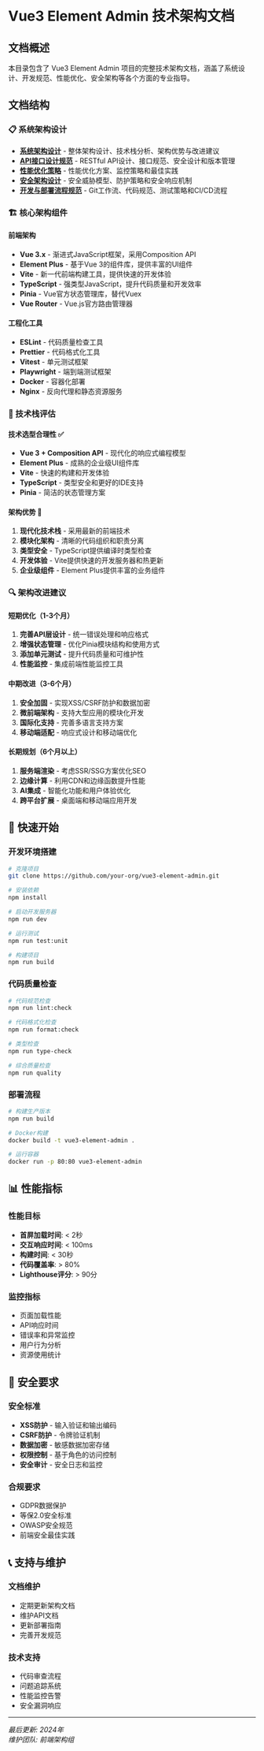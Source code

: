 # Vue3 Element Admin 技术架构文档

## 文档概述

本目录包含了 Vue3 Element Admin 项目的完整技术架构文档，涵盖了系统设计、开发规范、性能优化、安全架构等各个方面的专业指导。

## 文档结构

### 📋 系统架构设计
- **[系统架构设计](system-architecture.md)** - 整体架构设计、技术栈分析、架构优势与改进建议
- **[API接口设计规范](api-design.md)** - RESTful API设计、接口规范、安全设计和版本管理
- **[性能优化策略](performance-optimization.md)** - 性能优化方案、监控策略和最佳实践
- **[安全架构设计](security-architecture.md)** - 安全威胁模型、防护策略和安全响应机制
- **[开发与部署流程规范](development-deployment.md)** - Git工作流、代码规范、测试策略和CI/CD流程

### 🏗️ 核心架构组件

#### 前端架构
- **Vue 3.x** - 渐进式JavaScript框架，采用Composition API
- **Element Plus** - 基于Vue 3的组件库，提供丰富的UI组件
- **Vite** - 新一代前端构建工具，提供快速的开发体验
- **TypeScript** - 强类型JavaScript，提升代码质量和开发效率
- **Pinia** - Vue官方状态管理库，替代Vuex
- **Vue Router** - Vue.js官方路由管理器

#### 工程化工具
- **ESLint** - 代码质量检查工具
- **Prettier** - 代码格式化工具
- **Vitest** - 单元测试框架
- **Playwright** - 端到端测试框架
- **Docker** - 容器化部署
- **Nginx** - 反向代理和静态资源服务

### 🔧 技术栈评估

#### 技术选型合理性 ✅
- **Vue 3 + Composition API** - 现代化的响应式编程模型
- **Element Plus** - 成熟的企业级UI组件库
- **Vite** - 快速的构建和开发体验
- **TypeScript** - 类型安全和更好的IDE支持
- **Pinia** - 简洁的状态管理方案

#### 架构优势 🌟
1. **现代化技术栈** - 采用最新的前端技术
2. **模块化架构** - 清晰的代码组织和职责分离
3. **类型安全** - TypeScript提供编译时类型检查
4. **开发体验** - Vite提供快速的开发服务器和热更新
5. **企业级组件** - Element Plus提供丰富的业务组件

### 🔍 架构改进建议

#### 短期优化（1-3个月）
1. **完善API层设计** - 统一错误处理和响应格式
2. **增强状态管理** - 优化Pinia模块结构和使用方式
3. **添加单元测试** - 提升代码质量和可维护性
4. **性能监控** - 集成前端性能监控工具

#### 中期改进（3-6个月）
1. **安全加固** - 实现XSS/CSRF防护和数据加密
2. **微前端架构** - 支持大型应用的模块化开发
3. **国际化支持** - 完善多语言支持方案
4. **移动端适配** - 响应式设计和移动端优化

#### 长期规划（6个月以上）
1. **服务端渲染** - 考虑SSR/SSG方案优化SEO
2. **边缘计算** - 利用CDN和边缘函数提升性能
3. **AI集成** - 智能化功能和用户体验优化
4. **跨平台扩展** - 桌面端和移动端应用开发

## 🚀 快速开始

### 开发环境搭建
```bash
# 克隆项目
git clone https://github.com/your-org/vue3-element-admin.git

# 安装依赖
npm install

# 启动开发服务器
npm run dev

# 运行测试
npm run test:unit

# 构建项目
npm run build
```

### 代码质量检查
```bash
# 代码规范检查
npm run lint:check

# 代码格式化检查
npm run format:check

# 类型检查
npm run type-check

# 综合质量检查
npm run quality
```

### 部署流程
```bash
# 构建生产版本
npm run build

# Docker构建
docker build -t vue3-element-admin .

# 运行容器
docker run -p 80:80 vue3-element-admin
```

## 📊 性能指标

### 性能目标
- **首屏加载时间**: < 2秒
- **交互响应时间**: < 100ms
- **构建时间**: < 30秒
- **代码覆盖率**: > 80%
- **Lighthouse评分**: > 90分

### 监控指标
- 页面加载性能
- API响应时间
- 错误率和异常监控
- 用户行为分析
- 资源使用统计

## 🔐 安全要求

### 安全标准
- **XSS防护** - 输入验证和输出编码
- **CSRF防护** - 令牌验证机制
- **数据加密** - 敏感数据加密存储
- **权限控制** - 基于角色的访问控制
- **安全审计** - 安全日志和监控

### 合规要求
- GDPR数据保护
- 等保2.0安全标准
- OWASP安全规范
- 前端安全最佳实践

## 📞 支持与维护

### 文档维护
- 定期更新架构文档
- 维护API文档
- 更新部署指南
- 完善开发规范

### 技术支持
- 代码审查流程
- 问题追踪系统
- 性能监控告警
- 安全漏洞响应

---

*最后更新: 2024年*  
*维护团队: 前端架构组*